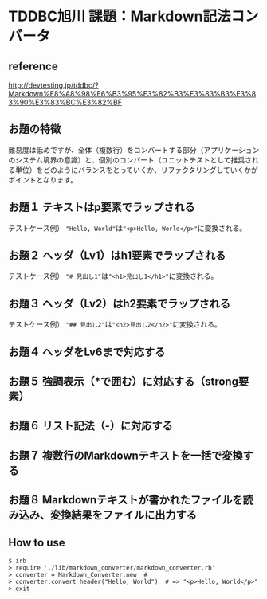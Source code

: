 # TDDBC旭川 課題：Markdown記法コンバータ

## reference
http://devtesting.jp/tddbc/?Markdown%E8%A8%98%E6%B3%95%E3%82%B3%E3%83%B3%E3%83%90%E3%83%BC%E3%82%BF

## お題の特徴
難易度は低めですが、全体（複数行）をコンバートする部分（アプリケーションのシステム境界の意識）と、個別のコンバート（ユニットテストとして推奨される単位）をどのようにバランスをとっていくか、リファクタリングしていくかがポイントとなります。

## お題１ テキストはp要素でラップされる
テストケース例） `"Hello, World"`は`"<p>Hello, World</p>"`に変換される。

## お題２ ヘッダ（Lv1）はh1要素でラップされる
テストケース例） `"# 見出し1"`は`"<h1>見出し1</h1>"`に変換される。

## お題３ ヘッダ（Lv2）はh2要素でラップされる
テストケース例） `"## 見出し2"`は`"<h2>見出し2</h2>"`に変換される。

## お題４ ヘッダをLv6まで対応する
## お題５ 強調表示（*で囲む）に対応する（strong要素）
## お題６ リスト記法（-）に対応する
## お題７ 複数行のMarkdownテキストを一括で変換する
## お題８ Markdownテキストが書かれたファイルを読み込み、変換結果をファイルに出力する

## How to use

````
$ irb
> require './lib/markdown_converter/markdown_converter.rb'
> converter = Markdown_Converter.new  # 
> converter.convert_header("Hello, World")  # => "<p>Hello, World</p>"
> exit
````